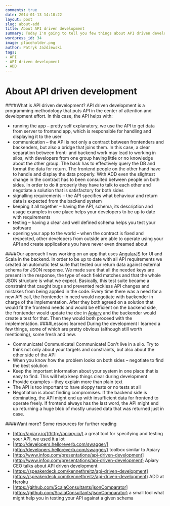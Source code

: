 ```yaml
---
comments: true
date: 2014-01-13 14:10:22
layout: post
slug: about-add
title: About API driven development
summary: Today I'm going to tell you few things about API driven development that I learned while working on my last project, where we relied heavily on the API not only as a way of getting the apps working, but also as a central point of development process.
wordpress_id: 34
image: placeholder.png
author: Patryk Jażdżewski
tags:
- API
- API driven development
- ADD
---
```


About API driven development
=========

####What is API driven development? 
API driven development is a programming methodology that puts API in the center of attention and development effort. In this case, the API helps with:
- running the app – pretty self explanatory, we use the API to get data from server to frontend app, which is responsible for handling and displaying it to the user
- communication – the API is not only a contract between frontenders and backenders, but also a bridge that joins them. In this case, a clear separation between front- and backend work may lead to working in silos, with developers from one group having little or no knowledge about the other group. The back has to effectively query the DB and format the data for return. The frontend people on the other hand have to handle and display the data properly. With ADD even the slightest change in the contract has to been consulted between people on both sides. In order to do it properly they have to talk to each other and negotiate a solution that is satisfactory for both sides
- signalling requirements – the API specifies what behaviour and return data is expected from the backend system
- keeping it all together – having the API, schema, its description and usage examples in one place helps your developers to be up to date with requirements 
- testing – having a clear and well defined schema helps you test your software 
- opening your app to the world – when the contract is fixed and respected, other developers from outside are able to operate using your API and create applications you have never even dreamed about

####Our approach
I was working on an app that uses [AngularJS](http://angularjs.org/) for UI and Scala in the backend. In order to be up to date with all API requirements we created an automatic test suite that tested our return data against external schema for JSON response. We made sure that all the needed keys are present in the response, the type of each field matches and that the whole JSON structure is what we expect. Basically, this test suite became a constraint that caught bugs and prevented reckless API changes and mistakes from being applied in the code. 
Every time there was a need for a new API call, the frontender in need would negotiate with backender in charge of the implementation. After they both agreed on a solution that would fit the frontend needs and would be efficient on the backend side, the frontender would update the doc in [Apiary](http://apiary.io/) and the backender would create a test for that. Then they would both proceed with the implementation.
####Lessons learned
During the development I learned a few things, some of which are pretty obvious (although still worth mentioning), some fresh and new.
- Communicate! Communicate! Communicate! Don't live in a silo. Try to think not only about your targets and constraints, but also about the other side of the API
- When you know how the problem looks on both sides – negotiate to find the best solution
- Keep the important information about your system in one place that is easy to find. This will help keep things clear during development
- Provide examples – they explain more than plain text
- The API is too important to have sloppy tests or no tests at all
- Negotiation is about finding compromises. If the backend side is dominating, the API might end up with insufficient data for frontend to operate freely. If frontend always has the last word, the API might end up returning a huge blob of mostly unused data that was returned just in case. 

####Want more?
Some resources for further reading 
- [http://apiary.io/](http://apiary.io/) a great tool for specifying and testing your API, we used it a lot
- [http://developers.helloreverb.com/swagger/](http://developers.helloreverb.com/swagger/) toolbox similar to Apiary
- [http://www.infoq.com/presentations/api-driven-development](http://www.infoq.com/presentations/api-driven-development) Apiary CEO talks about API driven development
- [https://speakerdeck.com/kennethreitz/api-driven-development](https://speakerdeck.com/kennethreitz/api-driven-development) ADD at Heroku
- [https://github.com/ScalaConsultants/jsonComparator](https://github.com/ScalaConsultants/jsonComparator) a small tool what might help you in testing your API against a given schema

